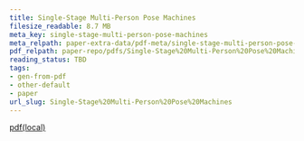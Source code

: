 ```yaml
---
title: Single-Stage Multi-Person Pose Machines
filesize_readable: 8.7 MB
meta_key: single-stage-multi-person-pose-machines
meta_relpath: paper-extra-data/pdf-meta/single-stage-multi-person-pose-machines.yaml
pdf_relpath: paper-repo/pdfs/Single-Stage%20Multi-Person%20Pose%20Machines.pdf
reading_status: TBD
tags:
- gen-from-pdf
- other-default
- paper
url_slug: Single-Stage%20Multi-Person%20Pose%20Machines
---
```


[pdf(local)](../../paper-repo/pdfs/Single-Stage%20Multi-Person%20Pose%20Machines.pdf)
